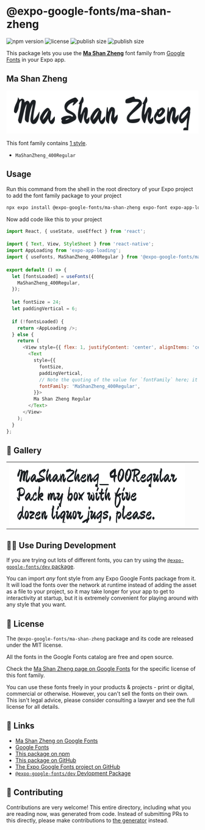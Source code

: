 # @expo-google-fonts/ma-shan-zheng

![npm version](https://flat.badgen.net/npm/v/@expo-google-fonts/ma-shan-zheng)
![license](https://flat.badgen.net/github/license/expo/google-fonts)
![publish size](https://flat.badgen.net/packagephobia/install/@expo-google-fonts/ma-shan-zheng)
![publish size](https://flat.badgen.net/packagephobia/publish/@expo-google-fonts/ma-shan-zheng)

This package lets you use the [**Ma Shan Zheng**](https://fonts.google.com/specimen/Ma+Shan+Zheng) font family from [Google Fonts](https://fonts.google.com/) in your Expo app.

## Ma Shan Zheng

![Ma Shan Zheng](./font-family.png)

This font family contains [1 style](#-gallery).

- `MaShanZheng_400Regular`

## Usage

Run this command from the shell in the root directory of your Expo project to add the font family package to your project
```sh
npx expo install @expo-google-fonts/ma-shan-zheng expo-font expo-app-loading
```

Now add code like this to your project
```js
import React, { useState, useEffect } from 'react';

import { Text, View, StyleSheet } from 'react-native';
import AppLoading from 'expo-app-loading';
import { useFonts, MaShanZheng_400Regular } from '@expo-google-fonts/ma-shan-zheng';

export default () => {
  let [fontsLoaded] = useFonts({
    MaShanZheng_400Regular,
  });

  let fontSize = 24;
  let paddingVertical = 6;

  if (!fontsLoaded) {
    return <AppLoading />;
  } else {
    return (
      <View style={{ flex: 1, justifyContent: 'center', alignItems: 'center' }}>
        <Text
          style={{
            fontSize,
            paddingVertical,
            // Note the quoting of the value for `fontFamily` here; it expects a string!
            fontFamily: 'MaShanZheng_400Regular',
          }}>
          Ma Shan Zheng Regular
        </Text>
      </View>
    );
  }
};

```

## 🔡 Gallery


||||
|-|-|-|
|![MaShanZheng_400Regular](./MaShanZheng_400Regular.ttf.png)||||


## 👩‍💻 Use During Development

If you are trying out lots of different fonts, you can try using the [`@expo-google-fonts/dev` package](https://github.com/expo/google-fonts/tree/master/font-packages/dev#readme).

You can import *any* font style from any Expo Google Fonts package from it. It will load the fonts
over the network at runtime instead of adding the asset as a file to your project, so it may take longer
for your app to get to interactivity at startup, but it is extremely convenient
for playing around with any style that you want.

## 📖 License

The `@expo-google-fonts/ma-shan-zheng` package and its code are released under the MIT license.

All the fonts in the Google Fonts catalog are free and open source.

Check the [Ma Shan Zheng page on Google Fonts](https://fonts.google.com/specimen/Ma+Shan+Zheng) for the specific license of this font family.

You can use these fonts freely in your products & projects - print or digital, commercial or otherwise. However, you can't sell the fonts on their own. This isn't legal advice, please consider consulting a lawyer and see the full license for all details.

## 🔗 Links

- [Ma Shan Zheng on Google Fonts](https://fonts.google.com/specimen/Ma+Shan+Zheng)
- [Google Fonts](https://fonts.google.com/)
- [This package on npm](https://www.npmjs.com/package/@expo-google-fonts/ma-shan-zheng)
- [This package on GitHub](https://github.com/expo/google-fonts/tree/master/font-packages/ma-shan-zheng)
- [The Expo Google Fonts project on GitHub](https://github.com/expo/google-fonts)
- [`@expo-google-fonts/dev` Devlopment Package](https://github.com/expo/google-fonts/tree/master/font-packages/dev)

## 🤝 Contributing

Contributions are very welcome! This entire directory, including what you are reading now, was generated from code. Instead of submitting PRs to this directly, please make contributions to [the generator](https://github.com/expo/google-fonts/tree/master/packages/generator) instead.

